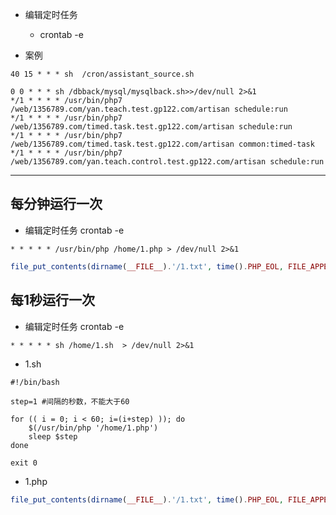 - 编辑定时任务
  * crontab -e

 
- 案例
```
40 15 * * * sh  /cron/assistant_source.sh

0 0 * * * sh /dbback/mysql/mysqlback.sh>>/dev/null 2>&1
*/1 * * * * /usr/bin/php7 /web/1356789.com/yan.teach.test.gp122.com/artisan schedule:run
*/1 * * * * /usr/bin/php7 /web/1356789.com/timed.task.test.gp122.com/artisan schedule:run
*/1 * * * * /usr/bin/php7 /web/1356789.com/timed.task.test.gp122.com/artisan common:timed-task
*/1 * * * * /usr/bin/php7 /web/1356789.com/yan.teach.control.test.gp122.com/artisan schedule:run

```

----

## 每分钟运行一次
- 编辑定时任务 crontab -e
```
* * * * * /usr/bin/php /home/1.php > /dev/null 2>&1
```

```php
file_put_contents(dirname(__FILE__).'/1.txt', time().PHP_EOL, FILE_APPEND);
```

## 每1秒运行一次
- 编辑定时任务 crontab -e
```
* * * * * sh /home/1.sh  > /dev/null 2>&1
```

- 1.sh
```shell
#!/bin/bash

step=1 #间隔的秒数，不能大于60

for (( i = 0; i < 60; i=(i+step) )); do
    $(/usr/bin/php '/home/1.php')
    sleep $step
done

exit 0
```

- 1.php
```php
file_put_contents(dirname(__FILE__).'/1.txt', time().PHP_EOL, FILE_APPEND);
```
